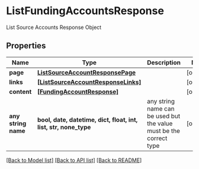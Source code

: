 # ListFundingAccountsResponse

List Source Accounts Response Object

## Properties
Name | Type | Description | Notes
------------ | ------------- | ------------- | -------------
**page** | [**ListSourceAccountResponsePage**](ListSourceAccountResponsePage.md) |  | [optional] 
**links** | [**[ListSourceAccountResponseLinks]**](ListSourceAccountResponseLinks.md) |  | [optional] 
**content** | [**[FundingAccountResponse]**](FundingAccountResponse.md) |  | [optional] 
**any string name** | **bool, date, datetime, dict, float, int, list, str, none_type** | any string name can be used but the value must be the correct type | [optional]

[[Back to Model list]](../README.md#documentation-for-models) [[Back to API list]](../README.md#documentation-for-api-endpoints) [[Back to README]](../README.md)


